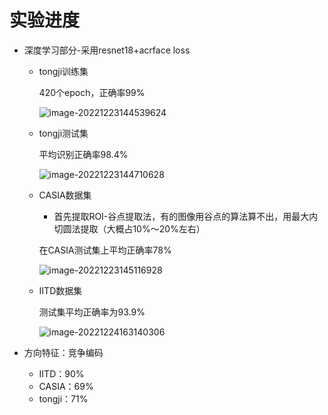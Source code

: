 # 实验进度

- 深度学习部分-采用resnet18+acrface loss

  - tongji训练集

    420个epoch，正确率99%

    ![image-20221223144539624](/Users/wuyihang/Library/CloudStorage/OneDrive-个人/my_idea/img/image-20221223144539624.png)

  - tongji测试集

    平均识别正确率98.4%

    ![image-20221223144710628](/Users/wuyihang/Library/CloudStorage/OneDrive-个人/my_idea/img/image-20221223144710628.png)

  - CASIA数据集

    - 首先提取ROI-谷点提取法，有的图像用谷点的算法算不出，用最大内切圆法提取（大概占10%～20%左右）

    在CASIA测试集上平均正确率78%

    ![image-20221223145116928](/Users/wuyihang/Library/CloudStorage/OneDrive-个人/my_idea/img/image-20221223145116928.png)

  - IITD数据集

    测试集平均正确率为93.9%

    ![image-20221224163140306](/Users/wuyihang/Library/CloudStorage/OneDrive-个人/my_idea/img/image-20221224163140306.png)
- 方向特征：竞争编码
  - IITD：90%
  - CASIA：69%
  - tongji：71%